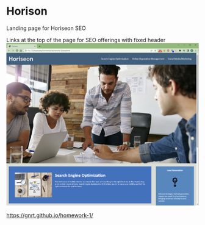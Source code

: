 # Horison
Landing page for Horiseon SEO

Links at the top of the page for SEO offerings with fixed header
![screenshot](./assets/images/Horison.PNG)

https://gnrt.github.io/homework-1/